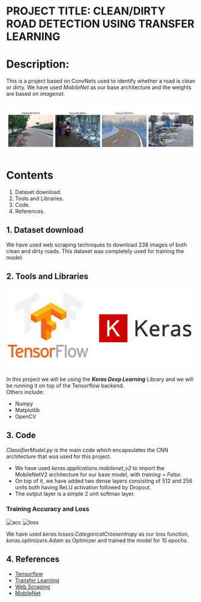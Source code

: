 # PROJECT TITLE: CLEAN/DIRTY ROAD DETECTION USING TRANSFER LEARNING


# Description:
This is a project based on ConvNets used to identify whether a road is clean or dirty. We have used <em>MobileNet</em> as our base architecture and the weights are based on <em>imagenet</em>.

![Alt text](https://github.com/FaizalKarim280280/Clean-Dirty-Road-Classifier/blob/main/Plots/prediction_result.png)

# Contents
  1. Dataset download.
  2. Tools and Libraries.
  3. Code.
  4. References.

## 1. Dataset download
We have used web scraping techniques to download 238 images of both clean and dirty roads. This dataset was completely used for training the model.

## 2. Tools and Libraries
![Alt text](https://github.com/FaizalKarim280280/Clean-Dirty-Road-Classifier/blob/main/Plots/logo.jpeg)<br><br>
In this project we will be using the ***Keras Deep Learning*** Library and we will be running it on top of the Tensorflow backend.\
Others include:
  * Numpy 
  * Matplotlib
  * OpenCV

## 3. Code
<em>ClassifierModel.py</em> is the main code which encapsulates the CNN architecture that was used for this project.
  * We have used <em>keras.applications.mobilenet_v2</em> to import the MobileNetV2 architecture for our base model, with <em>training = False.</em>
  * On top of it, we have added two dense layers consisting of 512 and 256 units both having ReLU activation followed by Dropout.
  * The output layer is a simple 2 unit softmax layer.<br>

### Training Accuracy and Loss 
![acc](https://user-images.githubusercontent.com/79277882/135725086-58b74990-f045-411a-986f-552541626113.png)
![loss](https://user-images.githubusercontent.com/79277882/135725087-0bb1ea5e-a9bc-4161-b18e-e17006d538a8.png)


We have used <em>keras.losses.CategoricalCrossentropy</em> as our loss function, <em>keras.optimizers.Adam</em> as Optimizer and trained the model for 15 epochs. 
## 4. References
  * [Tensorflow](https://www.tensorflow.org/api_docs/python/tf)
  * [Transfer Learning](https://www.tensorflow.org/tutorials/images/transfer_learning)
  * [Web Scraping](https://realpython.com/python-web-scraping-practical-introduction/)
  * [MobileNet](https://arxiv.org/abs/1704.04861)
